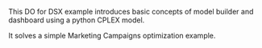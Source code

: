 This DO for DSX example introduces basic concepts of model builder and dashboard using a python CPLEX model.

It solves a simple Marketing Campaigns optimization example.
